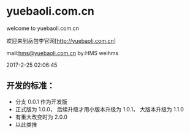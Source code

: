 # yuebaoli.com.cn
welcome to yuebaoli.com.cn

欢迎来到岳包李官网[http://yuebaoli.com.cn]

mail:hms@yuebaoli.com.cn  by:HMS weihms

2017-2-25 02:06:45

## 开发的标准：
- 分支 0.0.1 作为开发版
- 正式版为 1.0.0， 后续升级才用小版本升级为 1.0.1， 大版本升级为 1.1.0
- 有重大改变时为 2.0.0
- 以此类推
